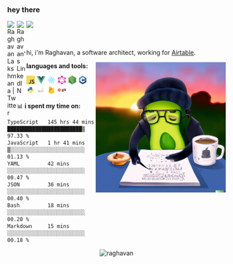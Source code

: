 ### hey there 
<a href="https://twitter.com/raghavanlaks">
  <img align="left" alt="Raghavan Lakshmana | Twitter" width="22px" src="https://raw.githubusercontent.com/peterthehan/peterthehan/master/assets/twitter.svg" />
</a>
<a href="https://www.linkedin.com/in/raghavan-lakshmana/">
  <img align="left" alt="Raghavan's LinkedIN" width="22px" src="https://raw.githubusercontent.com/peterthehan/peterthehan/master/assets/linkedin.svg" />
</a>

![](https://visitor-badge.glitch.me/badge?page_id=raghavan.visitor-badge)

<br />

hi, i'm Raghavan, a software architect, working for [Airtable](https://github.com/raghavanlakshmana-at).



  <a href="https://labs.openai.com/s/SDpMzMDOjceb9FnPC9VOoBlW">
    <img align="right" alt="png" src="https://raw.githubusercontent.com/raghavan/raghavan/main/dalle_avocado.png" width="300" />
  </a>


**languages and tools:**  

<code><img height="20" src="https://raw.githubusercontent.com/github/explore/80688e429a7d4ef2fca1e82350fe8e3517d3494d/topics/javascript/javascript.png"></code>
<code><img height="20" src="https://raw.githubusercontent.com/github/explore/80688e429a7d4ef2fca1e82350fe8e3517d3494d/topics/vue/vue.png"></code>
<code><img height="20" src="https://raw.githubusercontent.com/github/explore/80688e429a7d4ef2fca1e82350fe8e3517d3494d/topics/react/react.png"></code>
<code><img height="20" src="https://raw.githubusercontent.com/github/explore/5c058a388828bb5fde0bcafd4bc867b5bb3f26f3/topics/graphql/graphql.png"></code>
<code><img height="20" src="https://raw.githubusercontent.com/github/explore/80688e429a7d4ef2fca1e82350fe8e3517d3494d/topics/nodejs/nodejs.png"></code>
<code><img height="20" src="https://raw.githubusercontent.com/github/explore/80688e429a7d4ef2fca1e82350fe8e3517d3494d/topics/cpp/cpp.png"></code>
<code><img height="20" src="https://raw.githubusercontent.com/github/explore/80688e429a7d4ef2fca1e82350fe8e3517d3494d/topics/python/python.png"></code>
<code><img height="20" src="https://raw.githubusercontent.com/github/explore/80688e429a7d4ef2fca1e82350fe8e3517d3494d/topics/mysql/mysql.png"></code>
<code><img height="20" src="https://raw.githubusercontent.com/github/explore/80688e429a7d4ef2fca1e82350fe8e3517d3494d/topics/firebase/firebase.png"></code>
<code><img height="20" src="https://raw.githubusercontent.com/github/explore/80688e429a7d4ef2fca1e82350fe8e3517d3494d/topics/git/git.png"></code>

📊 **i spent my time on:**
<!--START_SECTION:waka-->

```text
TypeScript   145 hrs 44 mins ████████████████████████▒   97.33 %
JavaScript   1 hr 41 mins    ▒░░░░░░░░░░░░░░░░░░░░░░░░   01.13 %
YAML         42 mins         ░░░░░░░░░░░░░░░░░░░░░░░░░   00.47 %
JSON         36 mins         ░░░░░░░░░░░░░░░░░░░░░░░░░   00.40 %
Bash         18 mins         ░░░░░░░░░░░░░░░░░░░░░░░░░   00.20 %
Markdown     15 mins         ░░░░░░░░░░░░░░░░░░░░░░░░░   00.18 %
```

<!--END_SECTION:waka-->


<p align="center"> <img src="https://github-readme-stats.vercel.app/api?username=raghavan&show_icons=true&theme=gotham" alt="raghavan" />




